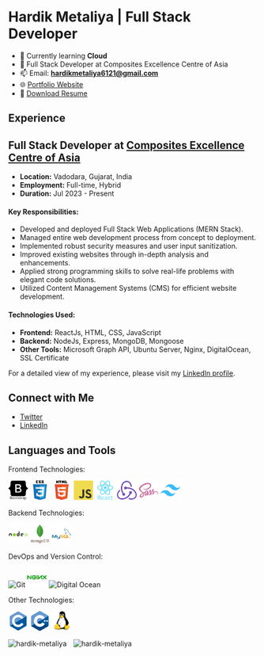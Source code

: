 # Hardik Metaliya | Full Stack Developer

- 🌱 Currently learning **Cloud**
- 💼 Full Stack Developer at Composites Excellence Centre of Asia
- 📫 Email: **hardikmetaliya6121@gmail.com**
- 🌐 [Portfolio Website](https://hardikmetaliya.netlify.app/)
- 📄 [Download Resume](https://drive.google.com/uc?export=download&id=1Rn_CVHbOwP1wbPkqhWxU5Q0k0nELgA4A)

## Experience

## Full Stack Developer at [Composites Excellence Centre of Asia](https://cecaasia.com)

- **Location:** Vadodara, Gujarat, India
- **Employment:** Full-time, Hybrid
- **Duration:** Jul 2023 - Present

#### Key Responsibilities:

- Developed and deployed Full Stack Web Applications (MERN Stack).
- Managed entire web development process from concept to deployment.
- Implemented robust security measures and user input sanitization.
- Improved existing websites through in-depth analysis and enhancements.
- Applied strong programming skills to solve real-life problems with elegant code solutions.
- Utilized Content Management Systems (CMS) for efficient website development.

#### Technologies Used:

- **Frontend:** ReactJs, HTML, CSS, JavaScript
- **Backend:** NodeJs, Express, MongoDB, Mongoose
- **Other Tools:** Microsoft Graph API, Ubuntu Server, Nginx, DigitalOcean, SSL Certificate

For a detailed view of my experience, please visit my [LinkedIn profile](https://www.linkedin.com/in/hardikmetaliya/).

## Connect with Me

- [Twitter](https://twitter.com/hardikmetaliya8)
- [LinkedIn](https://www.linkedin.com/in/hardikmetaliya/)

## Languages and Tools

<p align="center">

Frontend Technologies:
<p align='left'>
  <img src="https://raw.githubusercontent.com/devicons/devicon/master/icons/bootstrap/bootstrap-plain-wordmark.svg" alt="Bootstrap" width="40" height="40" />
  <img src="https://raw.githubusercontent.com/devicons/devicon/master/icons/css3/css3-original-wordmark.svg" alt="CSS3" width="40" height="40" />
  <img src="https://raw.githubusercontent.com/devicons/devicon/master/icons/html5/html5-original-wordmark.svg" alt="HTML5" width="40" height="40" />
  <img src="https://raw.githubusercontent.com/devicons/devicon/master/icons/javascript/javascript-original.svg" alt="JavaScript" width="40" height="40" />
  <img src="https://raw.githubusercontent.com/devicons/devicon/master/icons/react/react-original-wordmark.svg" alt="React" width="40" height="40" />
  <img src="https://raw.githubusercontent.com/devicons/devicon/master/icons/redux/redux-original.svg" alt="Redux" width="40" height="40" />
  <img src="https://raw.githubusercontent.com/devicons/devicon/master/icons/sass/sass-original.svg" alt="Sass" width="40" height="40" />
  <img src="https://raw.githubusercontent.com/devicons/devicon/master/icons/tailwindcss/tailwindcss-plain.svg" alt="Tailwind CSS" width="40" height="40" />
</p>

Backend Technologies:
<p align='left'>
  <img src="https://raw.githubusercontent.com/devicons/devicon/master/icons/nodejs/nodejs-original-wordmark.svg" alt="Node.js" width="40" height="40" />
  <img src="https://raw.githubusercontent.com/devicons/devicon/master/icons/mongodb/mongodb-original-wordmark.svg" alt="MongoDB" width="40" height="40" />
  <img src="https://raw.githubusercontent.com/devicons/devicon/master/icons/mysql/mysql-original-wordmark.svg" alt="MySQL" width="40" height="40" />
</p>

DevOps and Version Control:
<p align='left'>
  <img src="https://www.vectorlogo.zone/logos/git-scm/git-scm-icon.svg" alt="Git" width="40" height="40" />
  <img src="https://raw.githubusercontent.com/devicons/devicon/master/icons/nginx/nginx-original.svg" alt="Nginx" width="40" height="40" />
  <img src="https://www.vectorlogo.zone/logos/digitalocean/digitalocean-icon.svg" alt="Digital Ocean" width="40" height="40" />
</p>

Other Technologies:
<p align='left'>
  <img src="https://raw.githubusercontent.com/devicons/devicon/master/icons/c/c-original.svg" alt="C" width="40" height="40" />
  <img src="https://raw.githubusercontent.com/devicons/devicon/master/icons/cplusplus/cplusplus-original.svg" alt="C++" width="40" height="40" />
  <img src="https://raw.githubusercontent.com/devicons/devicon/master/icons/linux/linux-original.svg" alt="Linux" width="40" height="40" />
</p>
</p>

<p align='left'>
    <img src="https://github-readme-stats.vercel.app/api/top-langs?username=hardik-metaliya&show_icons=true&locale=en&layout=compact" alt="hardik-metaliya" style="display:inline-block;margin-right:10px;" />
    <img src="https://github-readme-streak-stats.herokuapp.com/?user=hardik-metaliya&" alt="hardik-metaliya" style="display:inline-block;" />
</p>
